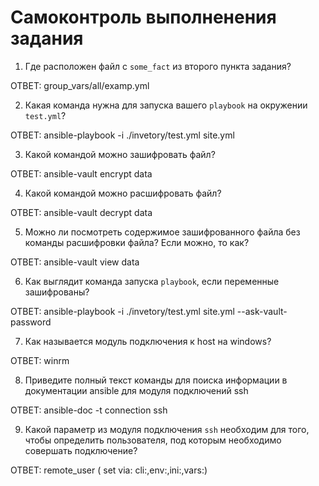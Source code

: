 # Самоконтроль выполненения задания

1. Где расположен файл с `some_fact` из второго пункта задания?

ОТВЕТ: group_vars/all/examp.yml

2. Какая команда нужна для запуска вашего `playbook` на окружении `test.yml`?

ОТВЕТ: ansible-playbook -i ./invetory/test.yml site.yml

3. Какой командой можно зашифровать файл?

ОТВЕТ: ansible-vault encrypt data

4. Какой командой можно расшифровать файл?

ОТВЕТ: ansible-vault decrypt data

5. Можно ли посмотреть содержимое зашифрованного файла без команды расшифровки файла? Если можно, то как?

ОТВЕТ:  ansible-vault view data

6. Как выглядит команда запуска `playbook`, если переменные зашифрованы?

ОТВЕТ: ansible-playbook -i ./invetory/test.yml site.yml --ask-vault-password

7. Как называется модуль подключения к host на windows?

ОТВЕТ:  winrm

8. Приведите полный текст команды для поиска информации в документации ansible для модуля подключений ssh

ОТВЕТ:  ansible-doc -t connection ssh

9. Какой параметр из модуля подключения `ssh` необходим для того, чтобы определить пользователя, под которым необходимо совершать подключение?

ОТВЕТ: remote_user ( set via: cli:,env:,ini:,vars:)

